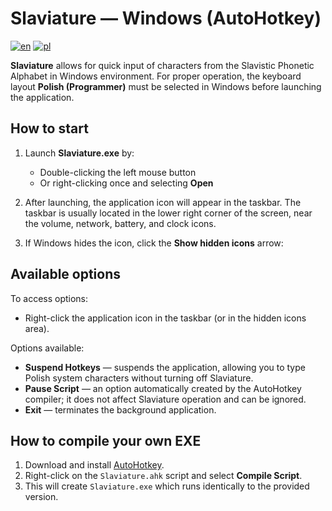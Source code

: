 
# Slaviature — Windows (AutoHotkey)

[![en](https://img.shields.io/badge/lang-en-blue.svg)](https://github.com/IS-UMK/Slaviature/blob/master/windows/README.md)
[![pl](https://img.shields.io/badge/lang-pl-red.svg)](https://github.com/IS-UMK/Slaviature/blob/master/windows/README_pl.md)

**Slaviature** allows for quick input of characters from the Slavistic Phonetic
Alphabet in Windows environment.  For proper operation, the keyboard layout
**Polish (Programmer)** must be selected in Windows before launching the
application.

## How to start

1. Launch **Slaviature.exe** by:
   - Double-clicking the left mouse button
   - Or right-clicking once and selecting **Open**

2. After launching, the application icon will appear in the taskbar. The taskbar
   is usually located in the lower right corner of the screen, near the volume,
   network, battery, and clock icons.

3. If Windows hides the icon, click the **Show hidden icons** arrow:

## Available options

To access options:

- Right-click the application icon in the taskbar (or in the hidden icons area).

Options available:

- **Suspend Hotkeys** — suspends the application, allowing you to type Polish system characters without turning off Slaviature.
- **Pause Script** — an option automatically created by the AutoHotkey compiler; it does not affect Slaviature operation and can be ignored.
- **Exit** — terminates the background application.

## How to compile your own EXE

1. Download and install [AutoHotkey](https://www.autohotkey.com/).
2. Right-click on the `Slaviature.ahk` script and select **Compile Script**.
3. This will create `Slaviature.exe` which runs identically to the provided version.
